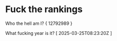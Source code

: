 # Fuck the rankings

Who the hell am I?
{ 12792989 }

What fucking year is it?
[ 2025-03-25T08:23:20Z ]
